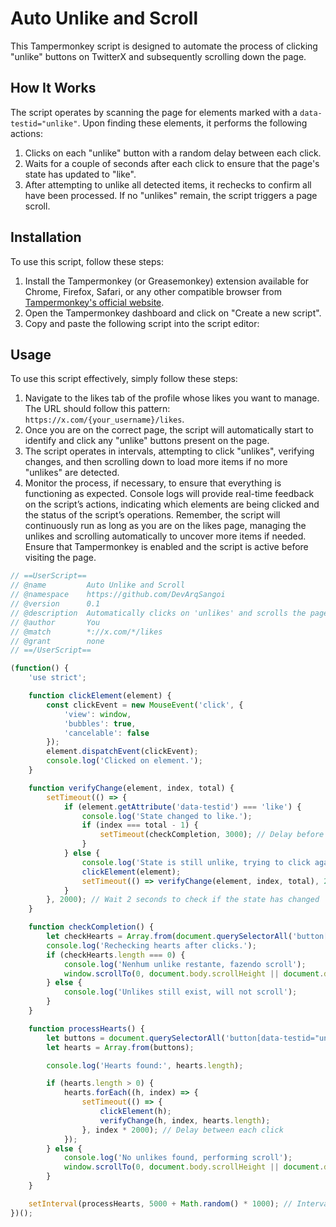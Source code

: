 # Auto Unlike and Scroll

This Tampermonkey script is designed to automate the process of clicking "unlike" buttons on TwitterX and subsequently scrolling down the page.

## How It Works

The script operates by scanning the page for elements marked with a `data-testid="unlike"`. Upon finding these elements, it performs the following actions:
1. Clicks on each "unlike" button with a random delay between each click.
2. Waits for a couple of seconds after each click to ensure that the page's state has updated to "like".
3. After attempting to unlike all detected items, it rechecks to confirm all have been processed. If no "unlikes" remain, the script triggers a page scroll.

## Installation

To use this script, follow these steps:
1. Install the Tampermonkey (or Greasemonkey) extension available for Chrome, Firefox, Safari, or any other compatible browser from [Tampermonkey's official website](https://www.tampermonkey.net/).
2. Open the Tampermonkey dashboard and click on "Create a new script".
3. Copy and paste the following script into the script editor:

## Usage

To use this script effectively, simply follow these steps:
1. Navigate to the likes tab of the profile whose likes you want to manage. The URL should follow this pattern: `https://x.com/{your_username}/likes`.
2. Once you are on the correct page, the script will automatically start to identify and click any "unlike" buttons present on the page.
3. The script operates in intervals, attempting to click "unlikes", verifying changes, and then scrolling down to load more items if no more "unlikes" are detected.
4. Monitor the process, if necessary, to ensure that everything is functioning as expected. Console logs will provide real-time feedback on the script’s actions, indicating which elements are being clicked and the status of the script’s operations.
Remember, the script will continuously run as long as you are on the likes page, managing the unlikes and scrolling automatically to uncover more items if needed. Ensure that Tampermonkey is enabled and the script is active before visiting the page.


```javascript
// ==UserScript==
// @name         Auto Unlike and Scroll
// @namespace    https://github.com/DevArqSangoi
// @version      0.1
// @description  Automatically clicks on 'unlikes' and scrolls the page
// @author       You
// @match        *://x.com/*/likes
// @grant        none
// ==/UserScript==

(function() {
    'use strict';

    function clickElement(element) {
        const clickEvent = new MouseEvent('click', {
            'view': window,
            'bubbles': true,
            'cancelable': false
        });
        element.dispatchEvent(clickEvent);
        console.log('Clicked on element.');
    }

    function verifyChange(element, index, total) {
        setTimeout(() => {
            if (element.getAttribute('data-testid') === 'like') {
                console.log('State changed to like.');
                if (index === total - 1) {
                    setTimeout(checkCompletion, 3000); // Delay before checking completion
                }
            } else {
                console.log('State is still unlike, trying to click again.');
                clickElement(element);
                setTimeout(() => verifyChange(element, index, total), 2000); // Reschedule the check if the state has not changed
            }
        }, 2000); // Wait 2 seconds to check if the state has changed
    }

    function checkCompletion() {
        let checkHearts = Array.from(document.querySelectorAll('button[data-testid="unlike"]'));
        console.log('Rechecking hearts after clicks.');
        if (checkHearts.length === 0) {
            console.log('Nenhum unlike restante, fazendo scroll');
            window.scrollTo(0, document.body.scrollHeight || document.documentElement.scrollHeight);
        } else {
            console.log('Unlikes still exist, will not scroll');
        }
    }

    function processHearts() {
        let buttons = document.querySelectorAll('button[data-testid="unlike"]');
        let hearts = Array.from(buttons);

        console.log('Hearts found:', hearts.length);

        if (hearts.length > 0) {
            hearts.forEach((h, index) => {
                setTimeout(() => {
                    clickElement(h);
                    verifyChange(h, index, hearts.length);
                }, index * 2000); // Delay between each click
            });
        } else {
            console.log('No unlikes found, performing scroll');
            window.scrollTo(0, document.body.scrollHeight || document.documentElement.scrollHeight);
        }
    }

    setInterval(processHearts, 5000 + Math.random() * 1000); // Interval to avoid overly rapid actions
})();
